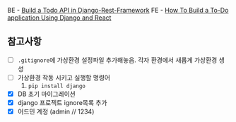 BE - [Build a Todo API in Django-Rest-Framework](https://medium.com/@shivansht9211/build-a-todo-api-in-django-rest-framework-12105cc8e709)
FE - [How To Build a To-Do application Using Django and React](https://www.digitalocean.com/community/tutorials/build-a-to-do-application-using-django-and-react)

## 참고사항

- [ ] `.gitignore`에 가상환경 설정파일 추가해놓음. 각자 환경에서 새롭게 가상환경 생성
- [ ] 가상환경 작동 시키고 실행할 명령어
  1. `pip install django`
- [x] DB 초기 마이그레이션
- [x] django 프로젝트 ignore목록 추가
- [x] 어드민 계정 (admin // 1234)
